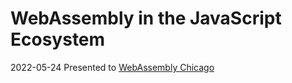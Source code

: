 # WebAssembly in the JavaScript Ecosystem

2022-05-24 Presented to [WebAssembly Chicago](https://twitter.com/wasmchicago)
